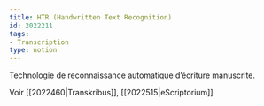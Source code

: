 ```yaml
---
title: HTR (Handwritten Text Recognition)
id: 2022211
tags:
- Transcription
type: notion
---
```


Technologie de reconnaissance automatique d’écriture manuscrite.

Voir [[2022460|Transkribus]], [[2022515|eScriptorium]]



